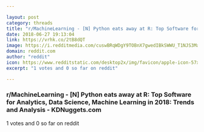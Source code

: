 ```yaml
---

layout: post
category: threads
title: "r/MachineLearning - [N] Python eats away at R: Top Software for Analytics, Data Science, Machine Learning in 2018: Trends and Analysis - KDNuggets.com"
date: 2018-06-27 19:13:04
link: https://vrhk.co/2tB8dQT
image: https://i.redditmedia.com/cuswBRqWDgY9TOBnX7gwedIBkSWWU_T1NJS3Ma5CwVI.jpg?s=b11f710c5fcdd4d59c6379295fc1b43f
domain: reddit.com
author: "reddit"
icon: https://www.redditstatic.com/desktop2x/img/favicon/apple-icon-57x57.png
excerpt: "1 votes and 0 so far on reddit"

---
```


### r/MachineLearning - [N] Python eats away at R: Top Software for Analytics, Data Science, Machine Learning in 2018: Trends and Analysis - KDNuggets.com

1 votes and 0 so far on reddit